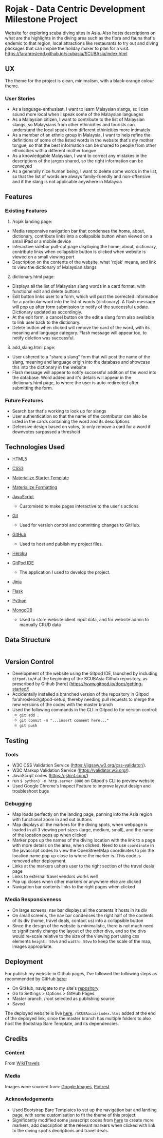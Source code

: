# Rojak - Data Centric Development Milestone Project
Website for exploring scuba diving sites in Asia. 
Also hosts descriptions on what are the highlights in the diving area such as the flora and fauna that's endemic to that region, local attractions like restaurants to try out and diving packages that can inspire the holiday maker to plan for a visit.
<https://farahroslend.github.io/scubasia/SCUBAsia/index.html>



## UX
The theme for the project is clean, minimalism, with a black-orange colour theme.

### User Stories

* As a language-enthusiast, I want to learn Malaysian slangs, so I can sound more local when I speak some of the Malaysian languages
* As a Malaysian citizen, I want to contribute to the list of Malaysian slangs, so Malaysians from other ethinicities and tourists can understand the local speak from different ethinicities more intimately
* As a member of an ethnic group in Malaysia, I want to help refine the definitions of some of the listed words in the website that's my mother tongue, so that the best information can be shared to people from other ethinicities with a different mother tongue
* As a knowledgable Malaysian, I want to correct any mistakes in the descriptions of the jargon shared, so the right information can be conveyed
* As a generally nice human being, I want to delete some words in the list, so that the list of words are always family-friendly and non-offensive and if the slang is not applicable anywhere in Malaysia


## Features
### Existing Features

1) /rojak landing page:
* Media responsive navigation bar that condenses the home, about, dictionary, contribute links into a collapsible button when viewed on a small iPad or a mobile device
* Interactive sidebar pull-out page displaying the home, about, dictionary, contribute links when collapsible button is clicked when website is viewed on a small viewing port
* Description on the contents of the website, what 'rojak' means, and link to view the dictionary of Malaysian slangs

2) dictionary.html page:
* Displays all the list of Malaysian slang words in a card format, with functional edit and delete buttons 
* Edit button links user to a form, which will post the corrected information for a particular word into the list of words (dictionary). A flash message will pop up after form submission to notify of the successful update. Dictionary updated as accordingly.
* At the edit form, a cancel button on the edit a slang form also available to link user back to the dictionary.
* Delete button when clicked will remove the card of the word, with its meaning and language category. Flash message will appear too, to notify deletion was successful.

3) add_slang.html page:
* User ushered to a "share a slang" form that will post the name of the slang, meaning and language origin into the database and showcase this into the dictionary in the website
* Flash message will appear to notify successful addition of the word into the database. Word added and it's details will appear in the dictionary.html page, to where the user is auto-redirected after submitting the form.

### Future Features

* Search bar that's working to look up for slangs
* User authentication so that the name of the contributor can also be listed in the cards containing the word and its descriptions
* Defensive design based on votes, to only remove a card for a word if downvotes surpassed a threshold


## Technologies Used
* [HTML5](https://www.w3.org/TR/2017/REC-html52-20171214/)

* [CSS3](https://www.w3.org/Style/CSS/)

* [Materialize Starter Template](https://materializecss.com/getting-started.html)

* [Materialize Formatting](https://materializecss.com/)

* [JavaScript](https://developer.mozilla.org/en-US/docs/Web/JavaScript)

  * Customised to make pages interactive to the user's actions

* [Git](https://git-scm.com/)

  * Used for version control and committing changes to GitHub.

* [GitHub](https://github.com/)

  * Used to host and publish my project files.

* [Heroku](https://www.google.com/search?q=heroku&rlz=1C5CHFA_enMY578MY580&oq=heroku&aqs=chrome.0.69i59l3j69i60l3j69i65l2.1102j0j4&sourceid=chrome&ie=UTF-8)

* [GitPod IDE](https://gitpod.io/)

  * The application I used to develop the project.

* [Jinja](https://jinja.palletsprojects.com/en/2.11.x/)

* [Flask](https://flask.palletsprojects.com/en/1.1.x/)

* [Python](https://www.python.org/)

* [MongoDB](https://www.mongodb.com/)
  
  * Used to store website client input data, and for website admin to manually CRUD data

## Data Structure
<img href="static/media/data_structure.jpeg">


## Version Control
* Development of the website using the Gitpod IDE, launched by including `gitpod.io/#` at the beginning of the SCUBAsia Github repository, as prescribed by Github [here] (https://www.gitpod.io/docs/getting-started/)
* Accidentally installed a branched version of the repository in Gitpod farahroslend/gitpod-setup, thereby needing pull requests to merge the new versions of the codes with the master branch
* Used the following commands in the CLI in Gitpod to for version control:
    * `git add .`
    * `git commit -m "...insert comment here..."`
    * `git push`

## Testing 

### Tools
* W3C CSS Validation Service (https://jigsaw.w3.org/css-validator/).
* W3C Markup Validation Service (https://validator.w3.org/).
* JavaScript codes (https://jshint.com/)
* run `$ python3 -m http.server 8080` on Gitpod's CLI to preview website
* Used Google Chrome's Inspect Feature to improve layout design and troubleshoot bugs 

### Debugging
* Map loads perfectly on the landing page, panning into the Asia region with functional zoom in and out buttons
* Map displays all the markers for the diving spots, when webpage is loaded in all 3 viewing port sizes (large, medium, small), and the name of the location pops up when clicked 
* Marker pops up the names of the diving location with the link to a page with more details on the area, when clicked. Need to use `coordinate` in the javascript codes to view the OpenStreetMap coordinates to pin the location name pop up close to where the marker is. This code is removed after deployment.
* Links at the markers ushers user to the right section of the travel deals page 
* Links to external travel vendors works well
* Pop up closes when other markers or anywhere else are clicked 
* Navigation bar contents links to the right pages when clicked


### Media Responsiveness
* On large screens, nav bar displays all the contents it hosts in its div
* On small screens, the nav bar condenses the right half of the contents of its div (home, travel deals, contact us) into a collapsible button
* Since the design of the website is minimalistic, there is not much need to significantly change the layout of the other divs, and so the divs would re-scale relative to the size of the viewing port using css elements `height: 50vh` and `width: 50vw` to keep the scale of the map, images appropriate.


## Deployment
For publish my website in Github pages, I've followed the following steps as recommended by GitHub [here](https://docs.github.com/en/github/working-with-github-pages/configuring-a-publishing-source-for-your-github-pages-site):
* On GitHub, navigate to my site's [repository](https://github.com/farahroslend/scubasia) 
* Go to Settings > Options > GitHub Pages
* Master branch, /root selected as publishing source
* Saved

The deployed website is live [here](https://farahroslend.github.io/scubasia/SCUBAsia/index.html). 
`/SCUBAasia/index.html` added at the end of the deployed link, since the master branch has multiple folders to also host the Bootstrap Bare Template, and its dependencies.


## Credits
### Content
From [WikiTravels](https://wikitravel.org/en/Main_Page)

### Media
Images were sourced from: [Google Images](https://www.google.com/imghp?hl=EN), [Pintrest](https://www.pinterest.com/)

### Acknowledgements
* Used Bootstrap Bare Templates to set up the navigation bar and landing page, with some customisation to fit the theme of this project.
* Significantly modified some javascript codes from [here](https://openstreetmap.be/en/projects/howto/openlayers.html) to create more markers, add description at the relevant markers when clicked with link to the diving spot's decriptions and travel deals.